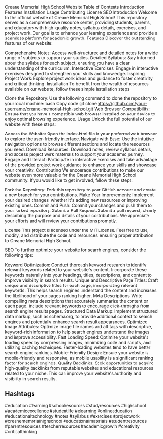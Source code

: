Creane Memorial High School Website
Table of Contents
Introduction
Features
Installation
Usage
Contributing
License
SEO
Introduction
Welcome to the official website of Creane Memorial High School! This repository serves as a comprehensive resource center, providing students, parents, and educators with high-quality notes, syllabus details, exercises, and project work. Our goal is to enhance your learning experience and provide a seamless platform for academic growth.
Features
Discover the outstanding features of our website:

Comprehensive Notes: Access well-structured and detailed notes for a wide range of subjects to support your studies.
Detailed Syllabus: Stay informed about the syllabus for each subject, ensuring you have a clear understanding of the curriculum.
Interactive Exercises: Engage in interactive exercises designed to strengthen your skills and knowledge.
Inspiring Project Work: Explore project work ideas and guidance to foster creativity and critical thinking.
Installation
To benefit from the wealth of resources available on our website, follow these simple installation steps:

Clone the Repository: Use the following command to clone the repository to your local machine:
bash
Copy code
git clone https://github.com/your-username/creane-memorial-high-school.git
Web Browser Compatibility: Ensure that you have a compatible web browser installed on your device to enjoy optimal browsing experience.
Usage
Unlock the full potential of our website with these steps:

Access the Website: Open the index.html file in your preferred web browser to explore the user-friendly interface.
Navigate with Ease: Use the intuitive navigation options to browse different sections and locate the resources you need.
Download Resources: Download notes, review syllabus details, and access project work materials to support your academic journey.
Engage and Interact: Participate in interactive exercises and take advantage of the provided project work guidance to enhance your skills and showcase your creativity.
Contributing
We encourage contributions to make our website even more valuable for the Creane Memorial High School community. If you would like to get involved, follow these steps:

Fork the Repository: Fork this repository to your GitHub account and create a new branch for your contributions.
Make Your Improvements: Implement your desired changes, whether it's adding new resources or improving existing ones.
Commit and Push: Commit your changes and push them to your forked repository.
Submit a Pull Request: Submit a pull request, clearly describing the purpose and details of your contributions.
We appreciate your efforts and will review your contributions promptly.

License
This project is licensed under the MIT License. Feel free to use, modify, and distribute the code and resources, ensuring proper attribution to Creane Memorial High School.

SEO
To further optimize your website for search engines, consider the following tips:

Keyword Optimization: Conduct thorough keyword research to identify relevant keywords related to your website's content. Incorporate these keywords naturally into your headings, titles, descriptions, and content to improve visibility in search results.
Unique and Descriptive Page Titles: Craft unique and descriptive titles for each page, incorporating relevant keywords. This helps search engines understand the content and increases the likelihood of your pages ranking higher.
Meta Descriptions: Write compelling meta descriptions that accurately summarize the content on each page. Include relevant keywords to encourage click-throughs from search engine results pages.
Structured Data Markup: Implement structured data markup, such as schema.org, to provide additional context to search engines and potentially enhance search result appearances.
Optimized Image Attributes: Optimize image file names and alt tags with descriptive, keyword-rich information to help search engines understand the images and improve accessibility.
Fast Loading Speed: Optimize your website's loading speed by compressing images, minimizing code and scripts, and utilizing caching techniques. Faster-loading websites tend to have better search engine rankings.
Mobile-Friendly Design: Ensure your website is mobile-friendly and responsive, as mobile usability is a significant ranking factor for search engines.
Quality Backlinks: Seek opportunities to acquire high-quality backlinks from reputable websites and educational resources related to your niche. This can improve your website's authority and visibility in search results.
## Hashtags
#education
#learning
#schoolresources
#studyresources
#highschool
#academicexcellence
#studentlife
#elearning
#onlineeducation
#educationaltechnology
#notes
#syllabus
#exercises
#projectwork
#creanememorialhighschool
#educationalmaterials
#studentresources
#parentresources
#teacherresources
#academicgrowth
#creativity
#criticalthinking